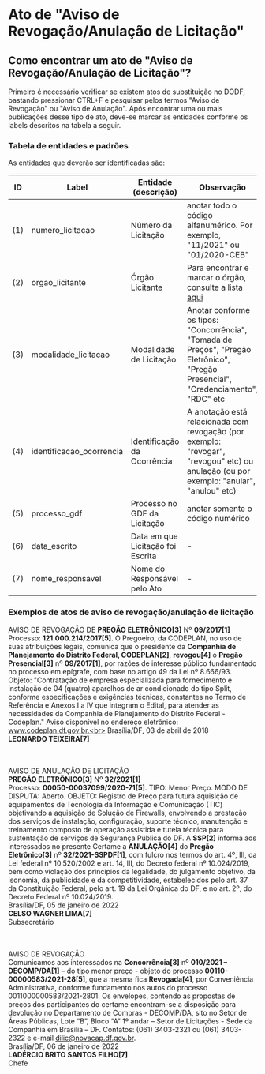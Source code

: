 # Ato de "Aviso de Revogação/Anulação de Licitação"


## Como encontrar um ato de "Aviso de Revogação/Anulação de Licitação"?

Primeiro é necessário verificar se existem atos de substituição no DODF, bastando pressionar CTRL+F e pesquisar pelos termos "Aviso de Revogação" ou "Aviso de Anulação". Após encontrar uma ou mais publicações desse tipo de ato, deve-se marcar as entidades conforme os labels descritos na tabela a seguir.

### Tabela de entidades e padrões

As entidades que deverão ser identificadas são:

ID | Label | Entidade (descrição)  | Observação
------- | ------- | ------- | ------- 
(1) | numero_licitacao | Número da Licitação | anotar todo o código alfanumérico. Por exemplo, "11/2021" ou "01/2020-CEB"
(2) | orgao_licitante | Órgão Licitante | Para encontrar e marcar o órgão, consulte a lista [aqui](../listagem_orgaos.MD)
(3) | modalidade_licitacao | Modalidade de Licitação | Anotar conforme os tipos: "Concorrência", "Tomada de Preços", "Pregão Eletrônico", "Pregão Presencial", "Credenciamento", "RDC" etc
(4) | identificacao_ocorrencia | Identificação da Ocorrência | A anotação está relacionada com revogação (por exemplo: "revogar", "revogou" etc) ou anulação (ou por exemplo: "anular", "anulou" etc)
(5) | processo_gdf | Processo no GDF da Licitação | anotar somente o código numérico
(6) | data_escrito | Data em que Licitação foi Escrita | -
(7) | nome_responsavel | Nome do Responsável pelo Ato | -

### Exemplos de atos de aviso de revogação/anulação de licitação

AVISO DE REVOGAÇÃO DE **PREGÃO ELETRÔNICO[3]** Nº **09/2017[1]**<br>
Processo: **121.000.214/2017[5]**. O Pregoeiro, da CODEPLAN, no uso de suas atribuições legais, comunica que o presidente da **Companhia de Planejamento do Distrito Federal, CODEPLAN[2]**, **revogou[4]** o **Pregão Presencial[3]** nº **09/2017[1]**, por razões de interesse público fundamentado no processo em epígrafe, com base no artigo 49 da Lei nº 8.666/93. Objeto: "Contratação de empresa especializada para fornecimento e instalação de 04 (quatro) aparelhos de ar condicionado do tipo Split, conforme especificações e exigências técnicas, constantes no Termo de Referência e Anexos I a IV que integram o Edital, para atender as necessidades da Companhia de Planejamento do Distrito Federal - Codeplan." Aviso disponível no endereço eletrônico: www.codeplan.df.gov.br.<br>
Brasília/DF, 03 de abril de 2018<br>
**LEONARDO TEIXEIRA[7]**<br><br><br>


AVISO DE ANULAÇÃO DE LICITAÇÃO<br>
**PREGÃO ELETRÔNICO[3]** Nº **32/2021[1]**<br>
Processo: **00050-00037099/2020-71[5]**. TIPO: Menor Preço. MODO DE DISPUTA: Aberto. OBJETO: Registro de Preço para futura aquisição de equipamentos de Tecnologia da Informação e Comunicação (TIC) objetivando a aquisição de Solução de Firewalls, envolvendo a prestação dos serviços de instalação, configuração, suporte técnico, manutenção e treinamento composto de operação assistida e tutela técnica para sustentação de serviços de Segurança Pública do DF. A **SSP[2]** informa aos interessados no presente Certame a **ANULAÇÃO[4]** do **Pregão Eletrônico[3]** nº **32/2021-SSPDF[1]**, com fulcro nos termos do art. 4º, III, da Lei federal nº 10.520/2002 e art. 14, III, do Decreto federal nº 10.024/2019, bem como violação dos princípios da legalidade, do julgamento objetivo, da isonomia, da publicidade e da competitividade, estabelecidos pelo art. 37 da Constituição Federal, pelo art. 19 da Lei Orgânica do DF, e no art. 2º, do Decreto Federal nº 10.024/2019.<br>
Brasília/DF, 05 de janeiro de 2022<br>
**CELSO WAGNER LIMA[7]**<br>
Subsecretário<br><br><br>

AVISO DE REVOGAÇÃO<br>
Comunicamos aos interessados na **Concorrência[3]** nº **010/2021 – DECOMP/DA[1]** – do tipo menor preço - objeto do processo **00110-00000583/2021-28[5]**, que a mesma fica **Revogada[4]**, por Conveniência Administrativa, conforme fundamento nos autos do processo 0011000000583/2021-2801. Os envelopes, contendo as propostas de preços dos participantes do certame encontram-se a disposição para devolução no Departamento de Compras - DECOMP/DA, sito no Setor de Áreas Públicas, Lote “B”, Bloco “A” 1º andar – Setor de Licitações - Sede da Companhia em Brasília – DF. Contatos: (061) 3403-2321 ou (061) 3403-2322 e e-mail dilic@novacap.df.gov.br.<br>
Brasília/DF, 06 de janeiro de 2022<br>
**LADÉRCIO BRITO SANTOS FILHO[7]**<br>
Chefe<br><br><br>
